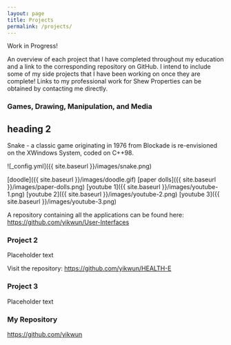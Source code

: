 ```yaml
---
layout: page
title: Projects
permalink: /projects/
---
```


Work in Progress!

An overview of each project that I have completed throughout my education and a link to the corresponding repository on GitHub. I intend to include some of my side projects that I have been working on once they are complete! Links to my professional work for Shew Properties can be obtained by contacting me directly.

### Games, Drawing, Manipulation, and Media

## heading 2
Snake - a classic game originating in 1976 from Blockade is re-envisioned on the XWindows System, coded on C++98. 

![_config.yml]({{ site.baseurl }}/images/snake.png)


[doodle]({{ site.baseurl }}/images/doodle.gif)
[paper dolls]({{ site.baseurl }}/images/paper-dolls.png)
[youtube 1]({{ site.baseurl }}/images/youtube-1.png)
[youtube 2]({{ site.baseurl }}/images/youtube-2.png)
[youtube 3]({{ site.baseurl }}/images/youtube-3.png)

A repository containing all the applications can be found here: 
<https://github.com/yikwun/User-Interfaces>

### Project 2

Placeholder text


Visit the repository: <https://github.com/yikwun/HEALTH-E>

### Project 3

Placeholder text

### My Repository

<https://github.com/yikwun>
